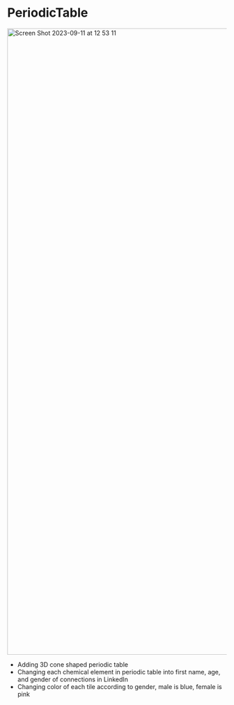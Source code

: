 # PeriodicTable

<img width="1440" alt="Screen Shot 2023-09-11 at 12 53 11" src="https://github.com/sinchuu/PeriodicTable/assets/108845809/fce0b2a3-7672-47a3-bb9a-400514261e98">

- Adding 3D cone shaped periodic table
- Changing each chemical element in periodic table into first name, age, and gender of connections in LinkedIn
- Changing color of each tile according to gender, male is blue, female is pink
